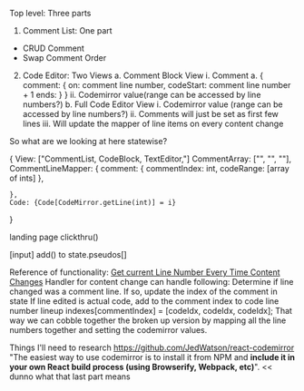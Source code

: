 Top level: Three parts


1. Comment List: One part
  * CRUD Comment
  * Swap Comment Order

2. Code Editor: Two Views
	a. Comment Block View
		i. Comment
		  a. {
		  comment: {
		  		on: comment line number,
		  		codeStart: comment line number + 1 
		  		ends: 
			}
		}
		ii. Codemirror value(range can be accessed by line numbers?)
	b. Full Code Editor View
		i. Codemirror value (range can be accessed by line numbers?)
		ii. Comments will just be set as first few lines
		iii. Will update the mapper of line items on every content change 

So what are we looking at here statewise? 

{
	View: ["CommentList, CodeBlock, TextEditor,"]
	CommentArray: ["", "", ""],
	CommentLineMapper: {
		comment: {
			commentIndex: int,
			codeRange: [array of ints]
		},

	},
	Code: {Code[CodeMirror.getLine(int)] = i}  

}

landing page
clickthru()

[input]
add() to state.pseudos[]























Reference of functionality:
[Get current Line Number Every Time Content Changes](https://stackoverflow.com/questions/53331776/code-mirror-get-current-line-number-every-time-content-changes) 
Handler for content change can handle following: 
	Determine if line changed was a comment line. If so, update the index of the comment in state
	If line edited is actual code, add to the comment index to code line number lineup indexes[commentIndex] = [codeIdx, codeIdx, codeIdx];
	That way we can cobble together the broken up version by mapping all the line numbers together and setting the codemirror values.


Things I'll need to research
https://github.com/JedWatson/react-codemirror
"The easiest way to use codemirror is to install it from NPM and **include it in your own React build process (using Browserify, Webpack, etc)**". << dunno what that last part means

